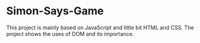 # Simon-Says-Game
This project is mainly based on JavaScript and little bit HTML and CSS. The project shows the uses of DOM and its importance.